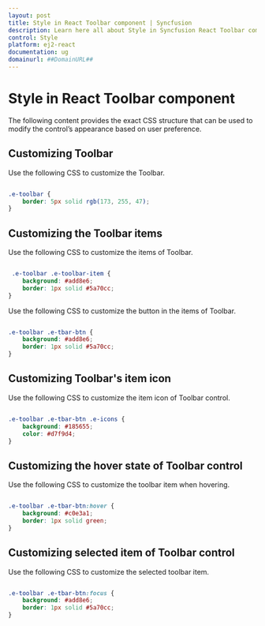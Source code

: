 ```yaml
---
layout: post
title: Style in React Toolbar component | Syncfusion
description: Learn here all about Style in Syncfusion React Toolbar component of Syncfusion Essential JS 2 and more.
control: Style 
platform: ej2-react
documentation: ug
domainurl: ##DomainURL##
---
```


# Style in React Toolbar component

The following content provides the exact CSS structure that can be used to modify the control’s appearance based on user preference.

## Customizing Toolbar

Use the following CSS to customize the Toolbar.

```css

.e-toolbar {
    border: 5px solid rgb(173, 255, 47);
}

```

## Customizing the Toolbar items

Use the following CSS to customize the items of Toolbar.

```css

 .e-toolbar .e-toolbar-item {
    background: #add8e6;
    border: 1px solid #5a70cc;
}

```

Use the following CSS to customize the button in the items of Toolbar.

```css

.e-toolbar .e-tbar-btn {
    background: #add8e6;
    border: 1px solid #5a70cc;
}

```

## Customizing Toolbar's item icon

Use the following CSS to customize the item icon of Toolbar control.

```css

.e-toolbar .e-tbar-btn .e-icons {
    background: #185655;
    color: #d7f9d4;
}

```

## Customizing the hover state of Toolbar control

Use the following CSS to customize the toolbar item when hovering.

```css

.e-toolbar .e-tbar-btn:hover {
    background: #c0e3a1;
    border: 1px solid green;
}

```

## Customizing selected item of Toolbar control

Use the following CSS to customize the selected toolbar item.

```css

.e-toolbar .e-tbar-btn:focus {
    background: #add8e6;
    border: 1px solid #5a70cc;
}

```